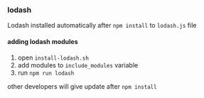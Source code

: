 ### lodash

Lodash installed automatically after `npm install` to `lodash.js` file

#### adding lodash modules

1. open `install-lodash.sh`
2. add modules to `include_modules` variable
3. run `npm run lodash`

other developers will give update after `npm install`
